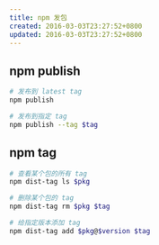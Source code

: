 ```yaml
---
title: npm 发包
created: 2016-03-03T23:27:52+0800
updated: 2016-03-03T23:27:52+0800
---
```



## npm publish

```sh
# 发布到 latest tag
npm publish

# 发布到指定 tag
npm publish --tag $tag
```

## npm tag

```sh
# 查看某个包的所有 tag
npm dist-tag ls $pkg

# 删除某个包的 tag
npm dist-tag rm $pkg $tag

# 给指定版本添加 tag
npm dist-tag add $pkg@$version $tag
```
